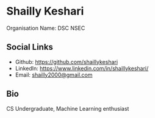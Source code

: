 # Shailly Keshari

Organisation Name: DSC NSEC

## Social Links

- Github: https://github.com/shaillykeshari
- LinkedIn: https://www.linkedin.com/in/shaillykeshari/
- Email: shailly2000@gmail.com

## Bio

CS Undergraduate, Machine Learning enthusiast
